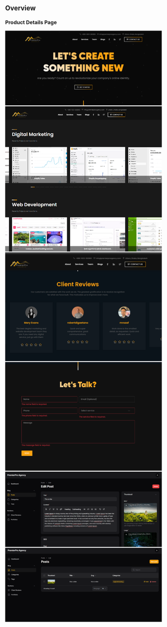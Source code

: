 ## Overview

<h3>Product Details Page</h3>
<img src="https://github.com/yeasinsiam/client.premierproagency/blob/main/public/git-static/1.png?raw=true">
<img src="https://github.com/yeasinsiam/client.premierproagency/blob/main/public/git-static/2.png?raw=true">
<img src="https://github.com/yeasinsiam/client.premierproagency/blob/main/public/git-static/3.png?raw=true">
<img src="https://github.com/yeasinsiam/client.premierproagency/blob/main/public/git-static/4.png?raw=true">
<img src="https://github.com/yeasinsiam/client.premierproagency/blob/main/public/git-static/5.png?raw=true">
<img src="https://github.com/yeasinsiam/client.premierproagency/blob/main/public/git-static/6.png?raw=true">
